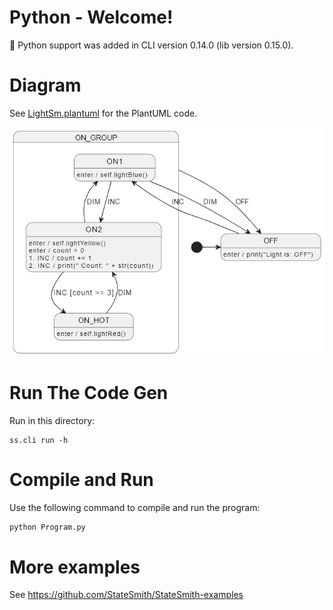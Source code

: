 # Python - Welcome!
📢 Python support was added in CLI version 0.14.0 (lib version 0.15.0).

# Diagram
See [LightSm.plantuml](./LightSm.plantuml) for the PlantUML code.

![](docs/fsm.png)

# Run The Code Gen
Run in this directory:
```
ss.cli run -h
```

# Compile and Run
Use the following command to compile and run the program:

```bash
python Program.py
```

# More examples
See https://github.com/StateSmith/StateSmith-examples
